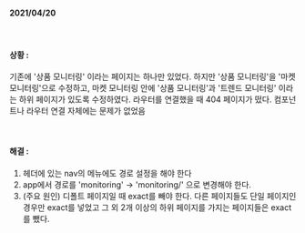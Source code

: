 #### 2021/04/20

<br>

#### 상황 :

기존에 '상품 모니터링' 이라는 페이지는 하나만 있었다.
하지만 '상품 모니터링'을 '마켓 모니터링'으로 수정하고, 마켓 모니터링 안에 '상품 모니터링'과 '트렌드 모니터링' 이라는 하위 페이지가 있도록 수정하였다.
라우터를 연결했을 때 404 페이지가 떴다. 컴포넌트나 라우터 연결 자체에는 문제가 없었음

<br>

#### 해결 :

1. 헤더에 있는 nav의 메뉴에도 경로 설정을 해야 한다
2. app에서 경로를 'monitoring' → 'monitoring/' 으로 변경해야 한다.
3. (주요 원인) 디폴트 페이지일 때 exact를 빼야 한다. 다른 페이지들도 단일 페이지인 경우만 exact를 넣었고 그 외 2개 이상의 하위 페이지를 가지는 페이지들은 exact를 뺐다.
